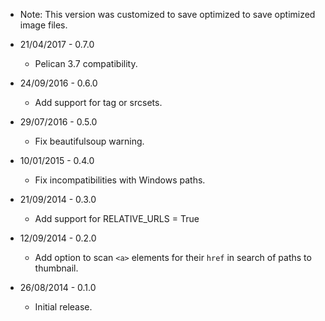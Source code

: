 * Note: This version was customized to save optimized to save optimized image 
  files.
 
* 21/04/2017 - 0.7.0
    * Pelican 3.7 compatibility.
* 24/09/2016 - 0.6.0
    * Add support for <source> tag or srcsets.
* 29/07/2016 - 0.5.0
    * Fix beautifulsoup warning.
* 10/01/2015 - 0.4.0
    * Fix incompatibilities with Windows paths.
* 21/09/2014 - 0.3.0
    * Add support for RELATIVE_URLS = True
* 12/09/2014 - 0.2.0
    * Add option to scan `<a>` elements for their `href` in search of paths to
thumbnail.
* 26/08/2014 - 0.1.0
    * Initial release.
